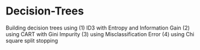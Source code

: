 # Decision-Trees
Building decision trees using (1) ID3 with Entropy and Information Gain (2) using CART with Gini Impurity (3) using Misclassification Error (4) using Chi square split stopping

